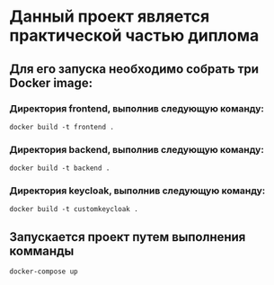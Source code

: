 # Данный проект является практической частью диплома
## Для его запуска необходимо собрать три Docker image:
### Директория frontend, выполнив следующую команду:
`docker build -t frontend .`
### Директория backend, выполнив следующую команду:
`docker build -t backend .`
### Директория keycloak, выполнив следующую команду:
`docker build -t customkeycloak .`

## Запускается проект путем выполнения комманды
`docker-compose up`